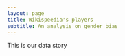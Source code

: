 ```yaml
---
layout: page
title: Wikispeedia's players
subtitle: An analysis on gender bias
---
```


This is our data story
